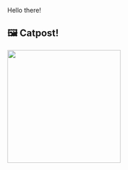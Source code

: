 Hello there!



## 🖼️ Catpost!

<sub>
    <img src="https://cdn2.thecatapi.com/images/axxSKqUQj.jpg" height="256">
</sub>

